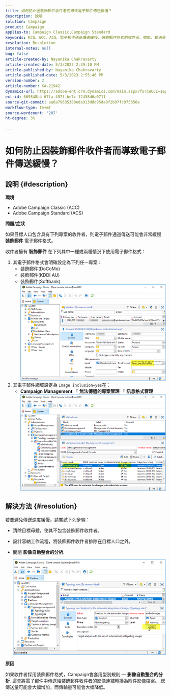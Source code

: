 ```yaml
---
title: 如何防止因裝飾郵件收件者而導致電子郵件傳送緩慢？
description: 說明
solution: Campaign
product: Campaign
applies-to: Campaign Classic,Campaign Standard
keywords: KCS、ACC、ACS、電子郵件通道傳送緩慢、裝飾郵件格式的收件者、效能、輸送量
resolution: Resolution
internal-notes: null
bug: false
article-created-by: Nayanika Chakravarty
article-created-date: 5/3/2023 2:39:10 PM
article-published-by: Nayanika Chakravarty
article-published-date: 5/3/2023 2:55:46 PM
version-number: 2
article-number: KA-21942
dynamics-url: https://adobe-ent.crm.dynamics.com/main.aspx?forceUCI=1&pagetype=entityrecord&etn=knowledgearticle&id=707ebc3c-c0e9-ed11-a7c6-6045bd006b25
exl-id: 669848b4-67fa-497f-be7c-12458d6a0711
source-git-commit: aa6a79635380eda913ddd95da0f2b97fc975356e
workflow-type: tm+mt
source-wordcount: '207'
ht-degree: 3%

---
```


# 如何防止因裝飾郵件收件者而導致電子郵件傳送緩慢？

## 說明 {#description}


<b>環境</b>

- Adobe Campaign Classic (ACC)
- Adobe Campaign Standard (ACS)


<b>問題/症狀</b>

如果目標人口包含具有下列專案的收件者，則電子郵件通道傳送可能會非常緩慢 <b>裝飾郵件</b> 電子郵件格式。

收件者擁有 <b>裝飾郵件</b> 在下列其中一種或兩種情況下使用電子郵件格式：

1. 其電子郵件格式會明確設定為下列任一專案：
   - 裝飾郵件(DoCoMo)
   - 裝飾郵件(KDDI AU)
   - 裝飾郵件(Softbank)         ![](assets/___727ebc3c-c0e9-ed11-a7c6-6045bd006b25___.png)
2. 其電子郵件網域設定為 `Image inclusion=yes`在：
   - <b>Campaign Management</b> 『 <b>無法傳遞的專案管理</b> 『 <b>訊息格式管理</b>        ![](assets/___c4d8b442-c0e9-ed11-a7c6-6045bd006b25___.png)



## 解決方法 {#resolution}


若要避免傳送速度緩慢，請嘗試下列步驟：

- 清除目標母體，使其不包含裝飾郵件收件者。
- 設計容納工作流程，將裝飾郵件收件者排除在目標人口之外。
- 關閉 <b>影像自動整合的分析</b>.


  ![](assets/6f31278e-55e4-ed11-a7c7-6045bd006b4b.png)


<b>原因</b>

如果收件者採用裝飾郵件格式，Campaign會套用型別規則 —  <b>影像自動整合的分析</b>. 這會將電子郵件中傳送給裝飾郵件收件者的影像連結轉換為附件影像檔案。 總傳送量可能會大幅增加，而傳輸量可能會大幅降低。
